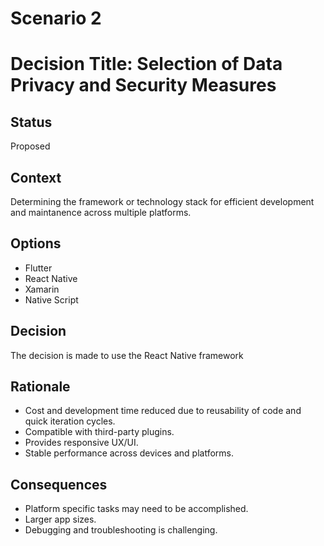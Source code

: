 <!-- # Decision record template by Michael Nygard

This is the template in [Documenting architecture decisions - Michael Nygard](http://thinkrelevance.com/blog/2011/11/15/documenting-architecture-decisions).
You can use [adr-tools](https://github.com/npryce/adr-tools) for managing the ADR files.

In each ADR file, write these sections: -->
# Scenario 2

# Decision Title: Selection of Data Privacy and Security Measures
## Status

Proposed

## Context

Determining the framework or technology stack for efficient development and maintanence across multiple platforms.

## Options

- Flutter
- React Native
- Xamarin
- Native Script

## Decision

The decision is made to use the React Native framework

## Rationale
- Cost and development time reduced due to reusability of code and quick iteration cycles.
- Compatible with third-party plugins.
- Provides responsive UX/UI.
- Stable performance across devices and platforms.

## Consequences
- Platform specific tasks may need to be accomplished.
- Larger app sizes.
- Debugging and troubleshooting is challenging.
